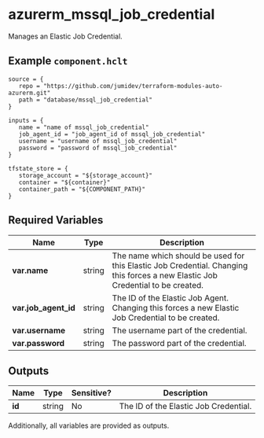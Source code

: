 # azurerm_mssql_job_credential

Manages an Elastic Job Credential.

## Example `component.hclt`

```hcl
source = {
   repo = "https://github.com/jumidev/terraform-modules-auto-azurerm.git" 
   path = "database/mssql_job_credential" 
}

inputs = {
   name = "name of mssql_job_credential" 
   job_agent_id = "job_agent_id of mssql_job_credential" 
   username = "username of mssql_job_credential" 
   password = "password of mssql_job_credential" 
}

tfstate_store = {
   storage_account = "${storage_account}" 
   container = "${container}" 
   container_path = "${COMPONENT_PATH}" 
}

```

## Required Variables

| Name | Type |  Description |
| ---- | --------- |  ----------- |
| **var.name** | string |  The name which should be used for this Elastic Job Credential. Changing this forces a new Elastic Job Credential to be created. | 
| **var.job_agent_id** | string |  The ID of the Elastic Job Agent. Changing this forces a new Elastic Job Credential to be created. | 
| **var.username** | string |  The username part of the credential. | 
| **var.password** | string |  The password part of the credential. | 



## Outputs

| Name | Type | Sensitive? | Description |
| ---- | ---- | --------- | --------- |
| **id** | string | No  | The ID of the Elastic Job Credential. | 

Additionally, all variables are provided as outputs.
